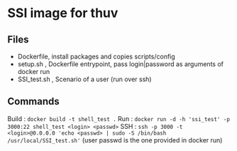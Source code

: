 # SSI image for thuv

## Files 

 - Dockerfile, install packages and copies scripts/config
 - setup.sh , Dockerfile entrypoint, pass login|password as arguments of docker run
 - SSI_test.sh , Scenario of a user (run over ssh)

## Commands

Build : `docker build -t shell_test .`
Run : `docker run -d -h 'ssi_test' -p 3000:22 shell_test <login> <passwd>`
SSH : `ssh -p 3000 -t <login>@0.0.0.0 'echo <passwd> | sudo -S /bin/bash /usr/local/SSI_test.sh'` (user passwd is the one provided in docker run)